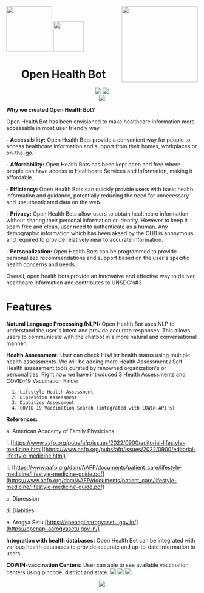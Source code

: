 <div margin-bottom="80%">
    <img src="https://vivifyassets.s3.ap-south-1.amazonaws.com/lifeeazy-logo1.png" align="right" width="200">
</div>

<div>
    <img src="https://user-images.githubusercontent.com/92524410/220310123-91c5a29e-03ad-4b13-aca7-e35f3eb5078d.png" width="120"/> 
    <img src="https://user-images.githubusercontent.com/92524410/217502426-8454bf20-7da8-4536-a049-a6bb7e96b09a.png" width="80"/> 
</div>


<h1 font-size="50px" align="center">Open Health Bot</h1>

<div align="center">
  
  <img src="https://img.shields.io/badge/Python-3.7-yellowgreen" />
  <img src="https://img.shields.io/badge/Release-1.0.0-blue" />

 </div>
 
 <div align="center">
 <img  src="https://user-images.githubusercontent.com/92524410/220831444-d5448222-4ead-4569-9cc5-588d362875c1.gif" />
  
</div>


**Why we created Open Health Bot?**
        
Open Health Bot has been envisioned to make healthcare information more accessable in most user friendly way. 

**-  Accessibility:** Open Health Bots provide a convenient way for people to access healthcare information and support from their homes, workplaces or on-the-go.

**- Affordability:** Open Health Bots has been kept open and free where people can have access to Healthcare Services and Information, making it affordable.

**- Efficiency:** Open Health Bots can quickly provide users with basic health information and guidance, potentially reducing the need for unnecessary and unauthenticated data on the web.

**- Privacy:** Open Health Bots allow users to obtain healthcare information without sharing their personal information or identity. However to keep it spam free and clean, user need to authenticate as a human. Any demographic information which has been aksed by the OHB is anonymous and required to provide relatively near to accurate information.

**- Personalization:** Open Health Bots can be programmed to provide personalized recommendations and support based on the user's specific health concerns and needs.

Overall, open health bots provide an innovative and effective way to deliver healthcare information and contributes to UNSDG's#3 

# Features

**Natural Language Processing (NLP):** Open Health Bot uses NLP to understand the user's intent and provide accurate responses. This allows users to communicate with the chatbot in a more natural and conversational manner.

**Health Assessment:** User can check His/Her health status using multiple health assessments. We will be adding more Health Assessment / Self Health assessment tools curated by renowned organization's or personalities. Right now we have introduced 3 Health Assessments and COVID-19 Vaccination Finder

      1. Lifestyle Health Assessment 
      2. Dipression Assessment
      3. Diabities Assessment 
      4. COVID-19 Vaccination Search (integrated with COWIN API's)


  **References:**

  a. American Academy of Family Physicians 

  i. [https://www.aafp.org/pubs/afp/issues/2022/0900/editorial-lifestyle-medicine.html](https://www.aafp.org/pubs/afp/issues/2022/0900/editorial-lifestyle-medicine.html)

  ii. [https://www.aafp.org/dam/AAFP/documents/patient_care/lifestyle-medicine/lifestyle-medicine-guide.pdf](https://www.aafp.org/dam/AAFP/documents/patient_care/lifestyle-medicine/lifestyle-medicine-guide.pdf)

  c. Dipression

  d. Diabities

  e. Arogya Setu [https://openapi.aarogyasetu.gov.in/](https://openapi.aarogyasetu.gov.in/)



**Integration with health databases:** Open Health Bot can be integrated with various health databases to provide accurate and up-to-date information to users.

**COWIN-vaccination Centers:** User can able to see available vaccination centers using pincode, district and state.
<img src="https://user-images.githubusercontent.com/92524410/220832255-e3195014-e537-4f0d-93c8-d05594c07a9c.png">
<img src="https://user-images.githubusercontent.com/92524410/220833208-908c5c87-be53-4b57-bb0d-e07ede324a6f.png">
<img src="https://user-images.githubusercontent.com/92524410/220832276-f93ecb48-7ca4-4674-832f-cf2e4375eecf.png">




 

<p align="center">
<img src="https://vivifyassets.s3.ap-south-1.amazonaws.com/cropped-vivify_login.png" margin_left="100"/>
</p>
